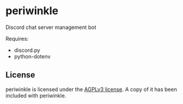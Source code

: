 # periwinkle

Discord chat server management bot

Requires:

- discord.py
- python-dotenv

## License

periwinkle is licensed under the [AGPLv3 license](https://github.com/kiseki-lol/periwinkle/blob/trunk/LICENSE.md). A copy of it has been included with periwinkle.
